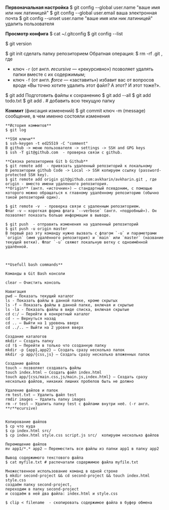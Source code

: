 
**Первоначальная настройка**
$ git config --global user.name "ваше имя или ник латиницей" 
$ git config --global user.email ваша электронная почта
$ git config --unset user.name "ваше имя или ник латиницей"  удалить пользователя


**Просмотр конфига**
$ cat ~/.gitconfig 
$ git config --list

$ git version

$ git init  сделать папку репозиторием
Обратная операция:
$ rm -rf .git  , где
- ключ `-r` (от англ. _**r**ecursive_ — «рекурсивно») позволяет удалять папки вместе с их содержимым;
- ключ `-f` (от англ. _**f**orce_ — «заставить») избавит вас от вопросов вроде «Вы точно хотите удалить этот файл? А этот? И этот тоже?».

$ git add  Подготовить  файлы к сохранению
$ git add --all
$ git add todo.txt
$ git add . # добавить всю текущую папку

**Коммит** (фиксация изменений)
$ git commit
    ключ -m (message) сообщение, в чем именно состояли изменения

    **История коммитов**
    $ git log

    **SSH ключи**
    $ ssh-keygen -t ed25519 -C "comment"
    В github -> меню пользователя -> settings -> SSH and GPG keys
    $ ssh -T git@github.com  - проверка связи с github.

    **Связка репозиториев Git b Github**
    $ git remote add  - привязать удаленный репозиторий к локальному 
    В репозитории github Code -> Local -> SSH копируем ссылку (password-protected SSH key).
    $ git remote add origin git@github.com:avkharin/avkharin.git , где origin - вместо имени удаленного репозитория. 
    **Origin** (англ. «источник») — стандартный псевдоним, с помощью которого можно обращаться к главному удалённому репозиторию (обычно такой репозиторий один).

    $ git remote -v  - проверка связи с удаленным репозиторием. 
    Флаг -v — короткая форма флага `--verbose` (англ. «подробный»). Он позволяет показать больше информации в выводе.

    $ git push  - отправить изменения на удаленный репозиторий
    $ git push -u origin master
    В первый раз эту команду нужно вызвать с флагом `-u` и параметрами `origin` (имя удалённого репозитория) и `main` или `master` (название текущей ветки). Флаг `-u` свяжет локальную ветку с одноимённой удалённой.



    **Usefull bash commands**

    Команды в Git Bash консоли

    clear — Очистить консоль

    Навигация
    pwd — Показать текущий каталог
    ls - Показать файлы в данной папке, кроме скрытых
    ls -f — Показать файлы в данной папке, включая и скрытые
    ls -la - Показать файлы в виде списка, включая скрытые
    cd c:/ — Перейти в конкретный каталог
    cd - — Вернуться назад
    cd .. — Выйти на 1 уровень вверх
    cd ../.. — Выйти на 2 уровня вверх

    Создание каталогов
    mkdir — Создать папку
    cd !$ — Перейти в только что созданную папку
    mkdir -p {app1,app2} — Создать сразу несколько папок
    mkdir -p app/{css,js} — Создать сразу несколько вложенных папок

    Создание файлов
    touch — позволяет создавать файлы
    touch index.html — Создать файл index.html
    touch app/{css/main.css,js/main.js,index.html} — Создать сразу несколько файлов, никаких лишних пробелов быть не должно

    Удаление файлов и папок
    rm test.txt — Удалить файл test
    rmdir images — Удалить папку images 
    rm -r test — Удалить папку test с файлами внутри неё. (-r англ. **r**ecursive)


    Копирование файлов
    $ cp что куда
    $ cp index.html src/
    $ cp index.html style.css script.js src/  копируем несколько файлов

    Перемещение файлов
    mv app1/*.* app2 — Переместить все файлы из папки app1 в папку app2

    Вывод содержимого текстового файла
    $ cat myfile.txt # распечатали содержимое файла myfile.txt

    Множественное использование команд в одной строке
    $ mkdir second-project && cd second-project && touch index.html style.css 
    создаём папку second-project,
    переходим в папку second-project
    и создаём в ней два файла: index.html и style.css

    $ clip < filename  - скопировать содержимое файла в буфер обмена
